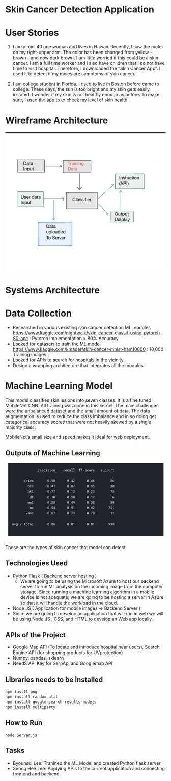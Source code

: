 # Skin Cancer Detection Application

# User Stories

1) I am a mid-40 age woman and lives in Hawaii. Recently, I saw the mole on my right-upper arm. The color has been changed from yellow - brown - and now dark brown. I am little worried if this could be a skin cancer. I am a full time worker and I also have children that I do not have time to visit hospital. Therefore, I downloaded the “Skin Cancer App”. I used it to detect if my moles are symptoms of skin cancer. 

2) I am college student in Florida. I used to live in Boston before came to college. These days, the sun is too bright and my skin gets easily irritated. I wonder if my skin is not healthy enough as before. To make sure, I used the app to to check my level of skin health.


# Wireframe Architecture
![Alt text](/ProjectStructure.png?raw=true "Diagram")


# Systems Architecture



# Data Collection

- Researched in various existing skin cancer detection ML modules 
https://www.kaggle.com/nightwalk/skin-cancer-classif-using-pytorch-80-acc : Pytorch Implementation > 80% Accuracy 
- Looked for datasets to train the ML model 
https://www.kaggle.com/kmader/skin-cancer-mnist-ham10000 : 10,000 Training images 
- Looked for APIs to search for hospitals in the vicinity 
- Design a wrapping architecture that integrates all the modules

# Machine Learning Model
This model classifies skin lesions into seven classes. It is a fine tuned MobileNet CNN. All training was done in this kernel. The main challenges were the unbalanced dataset and the small amount of data. The data augmentation is used to reduce the class imbalance and in so doing get categorical accuracy scores that were not heavily skewed by a single majority class.

MobileNet’s small size and speed makes it ideal for web deployment.



## Outputs of Machine Learning
![Alt text](/output.png?raw=true "Results")

These are the types of skin cancer that model can detect

## Technologies Used
- Python Flask ( Backend server hosting )
  - We are going to be using the Microsoft Azure to host our backend server to run ML analysis on the incoming image from the    computer storage. Since running a machine learning algorithm in a mobile device is not adequate, we are going to be hosting a server in Azure so that it will handle the workload in the cloud.
- Node JS ( Application for mobile images -> Backend Server )
- Since we are going to develop an application that will run in web we will be using Node JS , CSS, and HTML to develop an Web app locally.
  
## APIs of the Project
- Google Map API (To locate and introduce hospital near users), Search Engine API (for shopping products for UVprotection)
- Numpy, pandas, sklearn
- NeedS API Key for SerpApi and Googlemap API

## Libraries needs to be installed
```
npm instll pug
npm install random util
npm install google-search-results-nodejs
npm install multiparty
```
## How to Run
```
node Server.js
```
## Tasks 

- Byounsul Lee: Tranined the ML Model and created Python flask server
- Seung Hee Lee: Applying APIs to the current application and connecting frontend and backend. 




